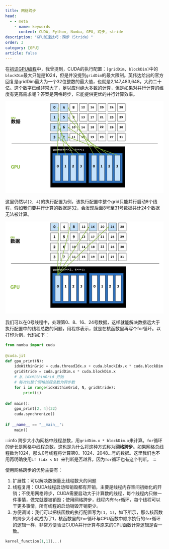 ```yaml
---
title: 网格跨步
head:
  - - meta
    - name: keywords
      content: CUDA, Python, Numba, GPU, 跨步, stride
description: "GPU加速技巧：跨步（Stride）"
order: 3
category: [GPU]
article: false
---
```


在[初识GPU编程](cuda-intro.md#block-size)中，我曾提到，CUDA的执行配置：`[gridDim, blockDim]`中的`blockDim`最大只能是1024，但是并没提到`gridDim`的最大限制。英伟达给出的官方回复是gridDim最大为一个32位整数的最大值，也就是2,147,483,648，大约二十亿。这个数字已经非常大了，足以应付绝大多数的计算，但是如果对并行计算的维度有更高需求呢？答案是网格跨步，它能提供更优的并行计算效率。

![假如我们需要并行度为32，但只有8个Thread，并行度大于线程数](./img/why-stride.png)

这里仍然以`[2, 4]`的执行配置为例，该执行配置中整个grid只能并行启动8个线程，假如我们要并行计算的数据是32，会发现后面8号至31号数据共计24个数据无法被计算。

![使用网格跨步解决上述问题，0号线程执行第0、8、16、24号数据步](./img/stride-0.png)

我们可以在0号线程中，处理第0、8、16、24号数据，这样就能解决数据远大于执行配置中的线程总数的问题，用程序表示，就是在核函数里再写个for循环。以打印为例，代码如下：

```python
from numba import cuda

@cuda.jit
def gpu_print(N):
    idxWithinGrid = cuda.threadIdx.x + cuda.blockIdx.x * cuda.blockDim.x 
    gridStride = cuda.gridDim.x * cuda.blockDim.x
    # 从 idxWithinGrid 开始
    # 每次以整个网格线程总数为跨步数
    for i in range(idxWithinGrid, N, gridStride):
        print(i)

def main():
    gpu_print[2, 4](32)
    cuda.synchronize()

if __name__ == "__main__":
    main()
```

:::info
跨步大小为网格中线程总数，用`gridDim.x * blockDim.x`来计算。`for`循环的步长是网格中线程总数，这也是为什么将这种方式称为**网格跨步**。如果网格总线程数为1024，那么0号线程将计算第0、1024、2048...号的数据。这里我们也不用再明确使用`if (idx < N) `来判断是否越界，因为`for`循环也有这个判断。
:::

使用网格跨步的优势主要有：

1. 扩展性：可以解决数据量比线程数大的问题
2. 线程复用：CUDA线程启动和销毁都有开销，主要是线程内存空间初始化的开销；不使用网格跨步，CUDA需要启动大于计算数的线程，每个线程内只做一件事情，做完就要被销毁；使用网格跨步，线程内有`for`循环，每个线程可以干更多事情，所有线程的启动销毁开销更少。
3. 方便调试：我们可以把核函数的执行配置写为`[1, 1]`，如下所示，那么核函数的跨步大小就成为了1，核函数里的`for`循环与CPU函数中顺序执行的`for`循环的逻辑一样，非常方便验证CUDA并行计算与原来的CPU函数计算逻辑是否一致。

```python
kernel_function[1,1](...)
```